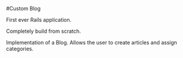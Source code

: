 #Custom Blog

First ever Rails application.

Completely build from scratch.

Implementation of a Blog. Allows the user to create articles and assign categories.
